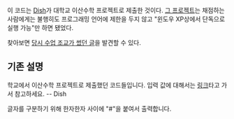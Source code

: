 이 코드는 [Dish](http://git.upnl.org/dish)가 대학교 이산수학 프로젝트로 제출한 것이다.  [그 프로젝트](http://bi.snu.ac.kr/Courses/dm2006spring/project_2006_1.htm)는 채점하는 사람에게는 불행히도 프로그래밍 언어에 제한을 두지 않고 "윈도우 XP상에서 단독으로 실행 가능"만 하면 됐었다.

찾아보면 [당시 수업 조교가 썼던 글](http://www.drspark.net/index.php?document_srl=503863&mid=talk)을 발견할 수 있다.

## 기존 설명

학교에서 이산수학 프로젝트로 제출했던 코드들입니다. 입력 값에 대해서는 [링크](http://ko.wikipedia.org/wiki/RSA)타고 가서 참고하세요. -- Dish

글자를 구분하기 위해 한자한자 사이에 "#"을 붙여서 출력합니다.
